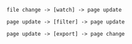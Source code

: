     file change -> [watch] -> page update
    
    page update -> [filter] -> page update
    
    page update -> [export] -> page change
